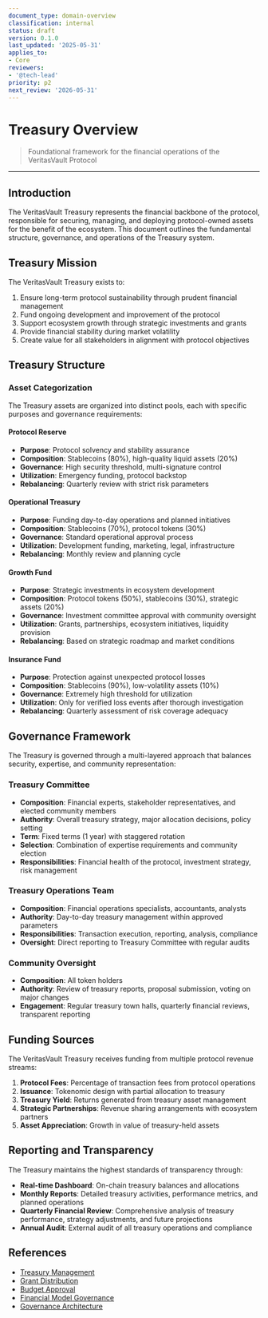 ```yaml
---
document_type: domain-overview
classification: internal
status: draft
version: 0.1.0
last_updated: '2025-05-31'
applies_to:
- Core
reviewers:
- '@tech-lead'
priority: p2
next_review: '2026-05-31'
---
```


# Treasury Overview

> Foundational framework for the financial operations of the VeritasVault Protocol

---

## Introduction

The VeritasVault Treasury represents the financial backbone of the protocol, responsible for securing, managing, and deploying protocol-owned assets for the benefit of the ecosystem. This document outlines the fundamental structure, governance, and operations of the Treasury system.

## Treasury Mission

The VeritasVault Treasury exists to:

1. Ensure long-term protocol sustainability through prudent financial management
2. Fund ongoing development and improvement of the protocol
3. Support ecosystem growth through strategic investments and grants
4. Provide financial stability during market volatility
5. Create value for all stakeholders in alignment with protocol objectives

## Treasury Structure

### Asset Categorization

The Treasury assets are organized into distinct pools, each with specific purposes and governance requirements:

#### Protocol Reserve

* **Purpose**: Protocol solvency and stability assurance
* **Composition**: Stablecoins (80%), high-quality liquid assets (20%)
* **Governance**: High security threshold, multi-signature control
* **Utilization**: Emergency funding, protocol backstop
* **Rebalancing**: Quarterly review with strict risk parameters

#### Operational Treasury

* **Purpose**: Funding day-to-day operations and planned initiatives
* **Composition**: Stablecoins (70%), protocol tokens (30%)
* **Governance**: Standard operational approval process
* **Utilization**: Development funding, marketing, legal, infrastructure
* **Rebalancing**: Monthly review and planning cycle

#### Growth Fund

* **Purpose**: Strategic investments in ecosystem development
* **Composition**: Protocol tokens (50%), stablecoins (30%), strategic assets (20%)
* **Governance**: Investment committee approval with community oversight
* **Utilization**: Grants, partnerships, ecosystem initiatives, liquidity provision
* **Rebalancing**: Based on strategic roadmap and market conditions

#### Insurance Fund

* **Purpose**: Protection against unexpected protocol losses
* **Composition**: Stablecoins (90%), low-volatility assets (10%)
* **Governance**: Extremely high threshold for utilization
* **Utilization**: Only for verified loss events after thorough investigation
* **Rebalancing**: Quarterly assessment of risk coverage adequacy

## Governance Framework

The Treasury is governed through a multi-layered approach that balances security, expertise, and community representation:

### Treasury Committee

* **Composition**: Financial experts, stakeholder representatives, and elected community members
* **Authority**: Overall treasury strategy, major allocation decisions, policy setting
* **Term**: Fixed terms (1 year) with staggered rotation
* **Selection**: Combination of expertise requirements and community election
* **Responsibilities**: Financial health of the protocol, investment strategy, risk management

### Treasury Operations Team

* **Composition**: Financial operations specialists, accountants, analysts
* **Authority**: Day-to-day treasury management within approved parameters
* **Responsibilities**: Transaction execution, reporting, analysis, compliance
* **Oversight**: Direct reporting to Treasury Committee with regular audits

### Community Oversight

* **Composition**: All token holders
* **Authority**: Review of treasury reports, proposal submission, voting on major changes
* **Engagement**: Regular treasury town halls, quarterly financial reviews, transparent reporting

## Funding Sources

The VeritasVault Treasury receives funding from multiple protocol revenue streams:

1. **Protocol Fees**: Percentage of transaction fees from protocol operations
2. **Issuance**: Tokenomic design with partial allocation to treasury
3. **Treasury Yield**: Returns generated from treasury asset management
4. **Strategic Partnerships**: Revenue sharing arrangements with ecosystem partners
5. **Asset Appreciation**: Growth in value of treasury-held assets

## Reporting and Transparency

The Treasury maintains the highest standards of transparency through:

* **Real-time Dashboard**: On-chain treasury balances and allocations
* **Monthly Reports**: Detailed treasury activities, performance metrics, and planned operations
* **Quarterly Financial Review**: Comprehensive analysis of treasury performance, strategy adjustments, and future projections
* **Annual Audit**: External audit of all treasury operations and compliance

## References

* [Treasury Management](./treasury-management.md)
* [Grant Distribution](../grant-distribution.md)
* [Budget Approval](../budget-approval.md)
* [Financial Model Governance](../financial-model-governance.md)
* [Governance Architecture](../governance-architecture.md)